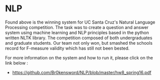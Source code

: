 # NLP
Found above is the winning system for UC Santa Cruz's Natural Language Processing competition. The task was to create a question and answer system using machine learning and NLP principles based in the python written NLTK library. The competition composed of both undergraduates and graduate students. Our team not only won, but smashed the schools record for F-measure validity which has still not been bested. 

For more information on the system and how to run it, please click on the link below :
* https://github.com/Br0kensword/NLP/blob/master/hw8_spring16.pdf
